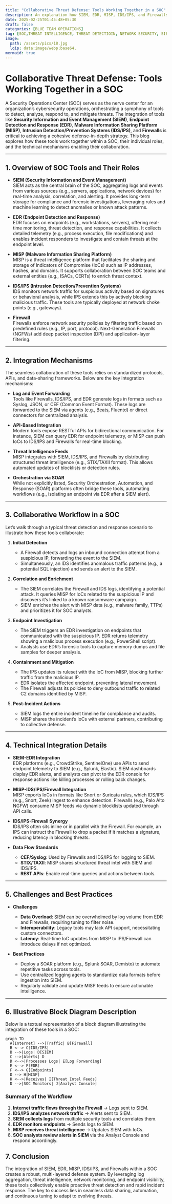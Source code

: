 ```yaml
---
title: "Collaborative Threat Defense: Tools Working Together in a SOC"
description: An explanation how SIEM, EDR, MISP, IDS/IPS, and Firewalls collaborate in a SOC, detailing their roles, integration mechanisms, workflows, and best practices for effective threat detection and response.
date: 2025-02-25T01:45:48+05:30
draft: false
categories: [BLUE TEAM OPERATIONS]
tag: [SOC,THREAT INTELLIGENCE, THREAT DETECTIOIN, NETWORK SECURITY, SIEM, EDR, MISP, IDS, IPS, FIREWALL]
image:
  path: /assets/pics/18.jpg
  lqip: data:image/webp;base64,
mermaid: true
---
```


# Collaborative Threat Defense: Tools Working Together in a SOC

A Security Operations Center (SOC) serves as the nerve center for an organization’s cybersecurity operations, orchestrating a symphony of tools to detect, analyze, respond to, and mitigate threats. The integration of tools like **Security Information and Event Management (SIEM)**, **Endpoint Detection and Response (EDR)**, **Malware Information Sharing Platform (MISP)**, **Intrusion Detection/Prevention Systems (IDS/IPS)**, and **Firewalls** is critical to achieving a cohesive defense-in-depth strategy. This blog explores how these tools work together within a SOC, their individual roles, and the technical mechanisms enabling their collaboration.

---

## 1. Overview of SOC Tools and Their Roles

- **SIEM (Security Information and Event Management)**  
  SIEM acts as the central brain of the SOC, aggregating logs and events from various sources (e.g., servers, applications, network devices) for real-time analysis, correlation, and alerting. It provides long-term storage for compliance and forensic investigations, leveraging rules and machine learning to detect anomalies or known attack patterns.

- **EDR (Endpoint Detection and Response)**  
  EDR focuses on endpoints (e.g., workstations, servers), offering real-time monitoring, threat detection, and response capabilities. It collects detailed telemetry (e.g., process execution, file modifications) and enables incident responders to investigate and contain threats at the endpoint level.

- **MISP (Malware Information Sharing Platform)**  
  MISP is a threat intelligence platform that facilitates the sharing and storage of Indicators of Compromise (IoCs) such as IP addresses, hashes, and domains. It supports collaboration between SOC teams and external entities (e.g., ISACs, CERTs) to enrich threat context.

- **IDS/IPS (Intrusion Detection/Prevention Systems)**  
  IDS monitors network traffic for suspicious activity based on signatures or behavioral analysis, while IPS extends this by actively blocking malicious traffic. These tools are typically deployed at network choke points (e.g., gateways).

- **Firewall**  
  Firewalls enforce network security policies by filtering traffic based on predefined rules (e.g., IP, port, protocol). Next-Generation Firewalls (NGFWs) add deep packet inspection (DPI) and application-layer filtering.

---

## 2. Integration Mechanisms

The seamless collaboration of these tools relies on standardized protocols, APIs, and data-sharing frameworks. Below are the key integration mechanisms:

- **Log and Event Forwarding**  
  Tools like Firewalls, IDS/IPS, and EDR generate logs in formats such as Syslog, JSON, or CEF (Common Event Format). These logs are forwarded to the SIEM via agents (e.g., Beats, Fluentd) or direct connectors for centralized analysis.

- **API-Based Integration**  
  Modern tools expose RESTful APIs for bidirectional communication. For instance, SIEM can query EDR for endpoint telemetry, or MISP can push IoCs to IDS/IPS and Firewalls for real-time blocking.

- **Threat Intelligence Feeds**  
  MISP integrates with SIEM, IDS/IPS, and Firewalls by distributing structured threat intelligence (e.g., STIX/TAXII format). This allows automated updates of blocklists or detection rules.

- **Orchestration via SOAR**  
  While not explicitly listed, Security Orchestration, Automation, and Response (SOAR) platforms often bridge these tools, automating workflows (e.g., isolating an endpoint via EDR after a SIEM alert).

---

## 3. Collaborative Workflow in a SOC

Let’s walk through a typical threat detection and response scenario to illustrate how these tools collaborate:

1. **Initial Detection**  
   - A Firewall detects and logs an inbound connection attempt from a suspicious IP, forwarding the event to the SIEM.  
   - Simultaneously, an IDS identifies anomalous traffic patterns (e.g., a potential SQL injection) and sends an alert to the SIEM.

2. **Correlation and Enrichment**  
   - The SIEM correlates the Firewall and IDS logs, identifying a potential attack. It queries MISP for IoCs related to the suspicious IP and discovers it’s linked to a known ransomware campaign.  
   - SIEM enriches the alert with MISP data (e.g., malware family, TTPs) and prioritizes it for SOC analysts.

3. **Endpoint Investigation**  
   - The SIEM triggers an EDR investigation on endpoints that communicated with the suspicious IP. EDR returns telemetry showing a malicious process execution (e.g., PowerShell script).  
   - Analysts use EDR’s forensic tools to capture memory dumps and file samples for deeper analysis.

4. **Containment and Mitigation**  
   - The IPS updates its ruleset with the IoC from MISP, blocking further traffic from the malicious IP.  
   - EDR isolates the affected endpoint, preventing lateral movement.  
   - The Firewall adjusts its policies to deny outbound traffic to related C2 domains identified by MISP.

5. **Post-Incident Actions**  
   - SIEM logs the entire incident timeline for compliance and audits.  
   - MISP shares the incident’s IoCs with external partners, contributing to collective defense.

---

## 4. Technical Integration Details

- **SIEM-EDR Integration**  
  EDR platforms (e.g., CrowdStrike, SentinelOne) use APIs to send endpoint telemetry to SIEM (e.g., Splunk, Elastic). SIEM dashboards display EDR alerts, and analysts can pivot to the EDR console for response actions like killing processes or rolling back changes.

- **MISP-IDS/IPS/Firewall Integration**  
  MISP exports IoCs in formats like Snort or Suricata rules, which IDS/IPS (e.g., Snort, Zeek) ingest to enhance detection. Firewalls (e.g., Palo Alto NGFW) consume MISP feeds via dynamic blocklists updated through API calls.

- **IDS/IPS-Firewall Synergy**  
  IDS/IPS often sits inline or in parallel with the Firewall. For example, an IPS can instruct the Firewall to drop a packet if it matches a signature, reducing latency in blocking threats.

- **Data Flow Standards**  
  - **CEF/Syslog**: Used by Firewalls and IDS/IPS for logging to SIEM.  
  - **STIX/TAXII**: MISP shares structured threat intel with SIEM and IDS/IPS.  
  - **REST APIs**: Enable real-time queries and actions between tools.

---

## 5. Challenges and Best Practices

- **Challenges**  
  - **Data Overload**: SIEM can be overwhelmed by log volume from EDR and Firewalls, requiring tuning to filter noise.  
  - **Interoperability**: Legacy tools may lack API support, necessitating custom connectors.  
  - **Latency**: Real-time IoC updates from MISP to IPS/Firewall can introduce delays if not optimized.

- **Best Practices**  
  - Deploy a SOAR platform (e.g., Splunk SOAR, Demisto) to automate repetitive tasks across tools.  
  - Use centralized logging agents to standardize data formats before ingestion into SIEM.  
  - Regularly validate and update MISP feeds to ensure actionable intelligence.

---

## 6. Illustrative Block Diagram Description

Below is a textual representation of a block diagram illustrating the integration of these tools in a SOC:

```mermaid
graph TD
  A[Internet] -->|Traffic| B[Firewall]
  B <--> C[IDS/IPS]
  B -->|Logs| D[SIEM]
  C -->|Alerts| D
  D <-->|Processes Logs| E[Log Forwarding]
  E <--> F[EDR]
  F <--> G[Endpoints]
  D --> H[MISP]
  H <-->|Receives| I[Threat Intel Feeds]
  D -->|SOC Monitors| J[Analyst Console]
```

### Summary of the Workflow

1. **Internet traffic flows through the Firewall** → Logs sent to SIEM.  
2. **IDS/IPS analyzes network traffic** → Alerts sent to SIEM.  
3. **SIEM collects logs** from multiple security tools and correlates them.  
4. **EDR monitors endpoints** → Sends logs to SIEM.  
5. **MISP receives threat intelligence** → Updates SIEM with IoCs.  
6. **SOC analysts review alerts in SIEM** via the Analyst Console and respond accordingly.  

## 7. Conclusion

The integration of SIEM, EDR, MISP, IDS/IPS, and Firewalls within a SOC creates a robust, multi-layered defense system. By leveraging log aggregation, threat intelligence, network monitoring, and endpoint visibility, these tools collectively enable proactive threat detection and rapid incident response. The key to success lies in seamless data sharing, automation, and continuous tuning to adapt to evolving threats.
